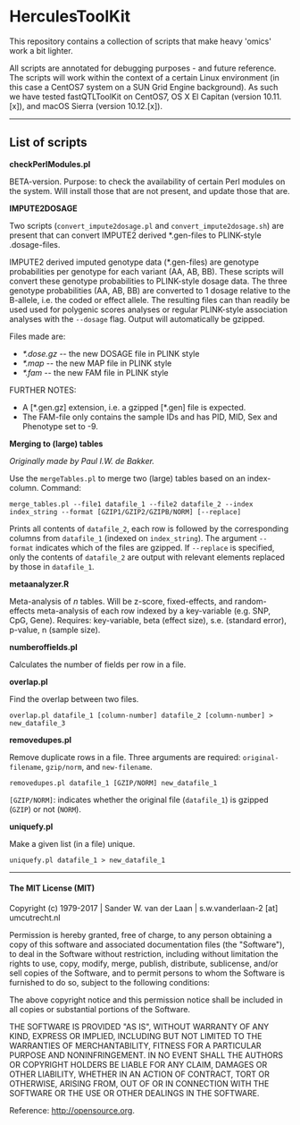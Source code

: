 # HerculesToolKit

This repository contains a collection of scripts that make heavy 'omics' work a bit lighter. 

All scripts are annotated for debugging purposes - and future reference. The scripts will work within the context of a certain Linux environment (in this case a CentOS7 system on a SUN Grid Engine background). As such we have tested fastQTLToolKit on CentOS7, OS X El Capitan (version 10.11.[x]), and macOS Sierra (version 10.12.[x]). 

--------------

## List of scripts

**checkPerlModules.pl**

BETA-version. Purpose: to check the availability of certain Perl modules on the system. Will install those that are not present, and update those that are.

**IMPUTE2DOSAGE**

Two scripts (`convert_impute2dosage.pl` and `convert_impute2dosage.sh`) are present that can convert IMPUTE2 derived \*.gen-files to PLINK-style .dosage-files.

IMPUTE2 derived imputed genotype data (\*.gen-files) are genotype probabilities per genotype for each variant (AA, AB, BB). These scripts will convert these genotype probabilities to PLINK-style dosage data. The three genotype probabilities (AA, AB, BB) are converted to 1 dosage relative to the B-allele, i.e. the coded or effect allele. The resulting files can than readily be used used for polygenic scores analyses or regular PLINK-style association analyses with the `--dosage` flag. Output will automatically be gzipped.

Files made are:

- *\*.dose.gz* -- the new DOSAGE file in PLINK style 
- *\*.map* -- the new MAP file in PLINK style 
- *\*.fam* -- the new FAM file in PLINK style 

FURTHER NOTES: 
- A [\*.gen.gz] extension, i.e. a gzipped [\*.gen] file is expected. 
- The FAM-file only contains the sample IDs and has PID, MID, Sex and Phenotype set to -9.

**Merging to (large) tables**

*Originally made by Paul I.W. de Bakker.*

Use the `mergeTables.pl` to merge two (large) tables based on an index-column. Command: 

```
merge_tables.pl --file1 datafile_1 --file2 datafile_2 --index index_string --format [GZIP1/GZIP2/GZIPB/NORM] [--replace]
```

Prints all contents of `datafile_2`, each row is followed by the corresponding columns from `datafile_1` (indexed on `index_string`). The argument `--format` indicates which of the files are gzipped. If `--replace` is specified, only the contents of `datafile_2` are output with relevant elements replaced by those in `datafile_1`.

**metaanalyzer.R**

Meta-analysis of *n* tables. Will be z-score, fixed-effects, and random-effects meta-analysis of each row indexed by a key-variable (e.g. SNP, CpG, Gene). Requires: key-variable, beta (effect size), s.e. (standard error), p-value, n (sample size).

**numberoffields.pl**

Calculates the number of fields per row in a file.

**overlap.pl**

Find the overlap between two files.

```
overlap.pl datafile_1 [column-number] datafile_2 [column-number] > new_datafile_3
```

**removedupes.pl**

Remove duplicate rows in a file. Three arguments are required: `original-filename`, `gzip/norm`, and `new-filename`.

```
removedupes.pl datafile_1 [GZIP/NORM] new_datafile_1
```

`[GZIP/NORM]`: indicates whether the original file (`datafile_1`) is gzipped (`GZIP`) or not (`NORM`).

**uniquefy.pl**

Make a given list (in a file) unique.

```
uniquefy.pl datafile_1 > new_datafile_1
```

--------------

#### The MIT License (MIT)
Copyright (c) 1979-2017 | Sander W. van der Laan | s.w.vanderlaan-2 [at] umcutrecht.nl

Permission is hereby granted, free of charge, to any person obtaining a copy of this software and associated documentation files (the "Software"), to deal in the Software without restriction, including without limitation the rights to use, copy, modify, merge, publish, distribute, sublicense, and/or sell copies of the Software, and to permit persons to whom the Software is furnished to do so, subject to the following conditions:   

The above copyright notice and this permission notice shall be included in all copies or substantial portions of the Software.

THE SOFTWARE IS PROVIDED "AS IS", WITHOUT WARRANTY OF ANY KIND, EXPRESS OR IMPLIED, INCLUDING BUT NOT LIMITED TO THE WARRANTIES OF MERCHANTABILITY, FITNESS FOR A PARTICULAR PURPOSE AND NONINFRINGEMENT. IN NO EVENT SHALL THE AUTHORS OR COPYRIGHT HOLDERS BE LIABLE FOR ANY CLAIM, DAMAGES OR OTHER LIABILITY, WHETHER IN AN ACTION OF CONTRACT, TORT OR OTHERWISE, ARISING FROM, OUT OF OR IN CONNECTION WITH THE SOFTWARE OR THE USE OR OTHER DEALINGS IN THE SOFTWARE.

Reference: http://opensource.org.
